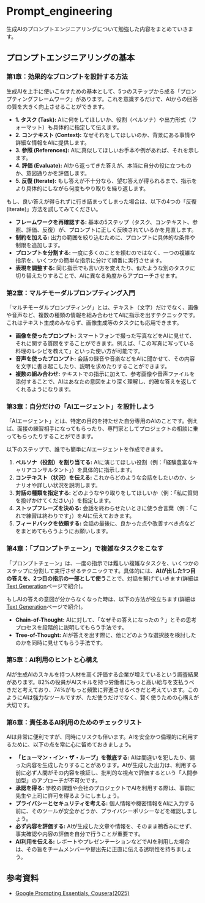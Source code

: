 # Prompt_engineering
生成AIのプロンプトエンジニアリングについて勉強した内容をまとめていきます。

## プロンプトエンジニアリングの基本

### 第1章：効果的なプロンプトを設計する方法
生成AIを上手に使いこなすための基本として、5つのステップから成る「プロンプティングフレームワーク」があります。これを意識するだけで、AIからの回答の質を大きく向上させることができます。

* **1. タスク (Task):** AIに何をしてほしいか、役割（ペルソナ）や出力形式（フォーマット）も具体的に指定して伝えます。
* **2. コンテキスト (Context):** なぜそれをしてほしいのか、背景にある事情や詳細な情報をAIに提供します。
* **3. 参照 (References):** AIに真似してほしいお手本や例があれば、それを示します。
* **4. 評価 (Evaluate):** AIから返ってきた答えが、本当に自分の役に立つものか、意図通りかを評価します。
* **5. 反復 (Iterate):** もし答えが不十分なら、望む答えが得られるまで、指示をより具体的にしながら何度もやり取りを繰り返します。

もし、良い答えが得られずに行き詰まってしまった場合は、以下の4つの「反復(Iterate)」方法を試してみてください。
* **フレームワークを再確認する:** 基本の5ステップ（タスク、コンテキスト、参照、評価、反復）が、プロンプトに正しく反映されているかを見直します。
* **制約を加える:** 出力の範囲を絞り込むために、プロンプトに具体的な条件や制限を追加します。 
* **プロンプトを分割する:** 一度に多くのことを頼むのではなく、一つの複雑な指示を、いくつかの簡単な指示に分けて順番に実行させます。
* **表現を調整する:** 同じ指示でも言い方を変えたり、似たような別のタスクに切り替えたりすることで、AIに異なる角度からアプローチさせます。


### 第2章：マルチモーダルプロンプティング入門
「マルチモーダルプロンプティング」とは、テキスト（文字）だけでなく、画像や音声など、複数の種類の情報を組み合わせてAIに指示を出すテクニックです。これはテキスト生成のみならず、画像生成等のタスクにも応用できます。

* **画像を使ったプロンプト:** スマートフォンで撮った写真などをAIに見せて、それに関する質問をすることができます。例えば、「この写真に写っている料理のレシピを教えて」といった使い方が可能です。
* **音声を使ったプロンプト:** 会話の録音や音楽などをAIに聞かせて、その内容を文字に書き起こしたり、説明を求めたりすることができます。 
* **複数の組み合わせ:** テキストでの指示に加えて、参考画像や音声ファイルを添付することで、AIはあなたの意図をより深く理解し、的確な答えを返してくれるようになります。


### 第3章：自分だけの「AIエージェント」を設計しよう
「AIエージェント」とは、特定の目的を持たせた自分専用のAIのことです。例えば、面接の練習相手になってもらったり、専門家としてプロジェクトの相談に乗ってもらったりすることができます。

以下のステップで、誰でも簡単にAIエージェントを作成できます。
1. **ペルソナ（役割）を割り当てる:** AIに演じてほしい役割（例：「経験豊富なキャリアコンサルタント」）を具体的に指示します。
2. **コンテキスト（状況）を伝える:** これからどのような会話をしたいのか、シナリオや詳しい状況を説明します。
3. **対話の種類を指定する:** どのようなやり取りをしてほしいか（例：「私に質問を投げかけてください」）を指定します。
4. **ストップフレーズを決める:** 会話を終わらせたいときに使う合言葉（例：「これで練習は終わりです」）をAIに伝えておきます。
5. **フィードバックを依頼する:** 会話の最後に、良かった点や改善すべき点などをまとめてもらうようにお願いします。


### 第4章：「プロンプトチェーン」で複雑なタスクをこなす
「プロンプトチェーン」は、一度の指示では難しい複雑なタスクを、いくつかのステップに分割して実行させるテクニックです。具体的には、**AIが出した1つ目の答えを、2つ目の指示の一部として使う**ことで、対話を繋げていきます(詳細は[Text Generation](https://github.com/ARAN1218/Prompt_engineering/tree/main/Text%20Generation)ページで紹介)。

もしAIの答えの意図が分からなくなった時は、以下の方法が役立ちます(詳細は[Text Generation](https://github.com/ARAN1218/Prompt_engineering/tree/main/Text%20Generation)ページで紹介)。
* **Chain-of-Thought:** AIに対して、「なぜその答えになったの？」とその思考プロセスを段階的に説明してもらう手法です。
* **Tree-of-Thought:** AIが答えを出す際に、他にどのような選択肢を検討したのかを同時に見せてもらう手法です。


### 第5章：AI利用のヒントと心構え
AIが生成AIのスキルを持つ人材を高く評価する企業が増えているという調査結果があります。82%の役員がAIスキルを持つ労働者にもっと高い給与を支払うべきだと考えており、74%がもっと頻繁に昇進させるべきだと考えています。このようにAIは強力なツールですが、ただ使うだけでなく、賢く使うための心構えが大切です。

### 第6章：責任あるAI利用のためのチェックリスト
AIは非常に便利ですが、同時にリスクも伴います。AIを安全かつ倫理的に利用するために、以下の点を常に心に留めておきましょう。

* **「ヒューマン・イン・ザ・ループ」を徹底する:** AIは間違いを犯したり、偏った内容を生成したりすることがあります。AIが生成した出力は、利用する前に必ず人間がその内容を検証し、批判的な視点で評価するという「人間参加型」のアプローチが不可欠です。
* **承認を得る:** 学校の課題や会社のプロジェクトでAIを利用する際は、事前に先生や上司に許可を得るようにしましょう。
* **プライバシーとセキュリティを考える:** 個人情報や機密情報をAIに入力する前に、そのツールが安全かどうか、プライバシーポリシーなどを確認しましょう。
* **必ず内容を評価する:** AIが生成した文章や情報を、そのまま鵜呑みにせず、事実確認や内容の評価を自分で行うことが重要です。
* **AI利用を伝える:** レポートやプレゼンテーションなどでAIを利用した場合は、その旨をチームメンバーや提出先に正直に伝える透明性を持ちましょう。



## 参考資料
- [Google Prompting Essentials, Cousera(2025)](https://www.coursera.org/programs/google-prompting-essential-learning-program-6k68a/specializations/prompting-essentials-google?collectionId=RhdnL#testimonials)
